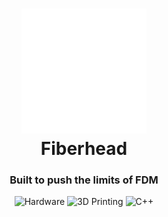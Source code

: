 <div align="center">
<h1 align="center">
<img src="main_icon.png" width=200.0>
<br>Fiberhead
</h1>
<h3>Built to push the limits of FDM</h3>

<p align="center">
<img src="https://img.shields.io/badge/Hardware-181717.svg?style&logo=Raspberry%20Pi&logoColor=white" alt="Hardware" />
<img src="https://img.shields.io/badge/3D%20Printing-FF6F00.svg?style&logo=3D%20Hubs&logoColor=white" alt="3D Printing" />
<img src="https://img.shields.io/badge/Firmware-C%2B%2B-blue.svg?style&logo=C%2B%2B&logoColor=white" alt="C++" />
</p>
</div>

